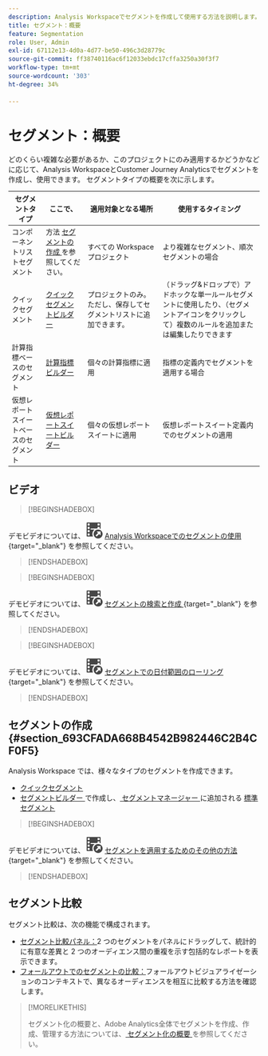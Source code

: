 ```yaml
---
description: Analysis Workspaceでセグメントを作成して使用する方法を説明します。
title: セグメント：概要
feature: Segmentation
role: User, Admin
exl-id: 67112e13-4d0a-4d77-be50-496c3d28779c
source-git-commit: ff38740116ac6f12033ebdc17cffa3250a30f3f7
workflow-type: tm+mt
source-wordcount: '303'
ht-degree: 34%

---
```



# セグメント：概要

どのくらい複雑な必要があるか、このプロジェクトにのみ適用するかどうかなどに応じて、Analysis WorkspaceとCustomer Journey Analyticsでセグメントを作成し、使用できます。 セグメントタイプの概要を次に示します。

| セグメントタイプ | ここで、 | 適用対象となる場所 | 使用するタイミング |
| --- | --- | --- | --- |
| コンポーネントリストセグメント | 方法 [ セグメントの作成 ](/help/components/segmentation/segmentation-workflow/seg-create.md) を参照してください。 | すべての Workspace プロジェクト | より複雑なセグメント、順次セグメントの場合 |
| クイックセグメント | [クイックセグメントビルダー](/help/analyze/analysis-workspace/components/segments/quick-segments.md) | プロジェクトのみ。ただし、保存してセグメントリストに追加できます。 | （ドラッグ&amp;ドロップで）アドホックな単一ルールセグメントに使用したり、（セグメントアイコンをクリックして）複数のルールを追加または編集したりできます |
| 計算指標ベースのセグメント | [計算指標ビルダー](https://experienceleague.adobe.com/docs/analytics/components/calculated-metrics/calcmetric-workflow/metrics-with-segments.html?lang=ja) | 個々の計算指標に適用 | 指標の定義内でセグメントを適用する場合 |
| 仮想レポートスイートベースのセグメント | [仮想レポートスイートビルダー](https://experienceleague.adobe.com/docs/analytics/components/virtual-report-suites/vrs-workflow/vrs-create.html?lang=ja) | 個々の仮想レポートスイートに適用 | 仮想レポートスイート定義内でのセグメントの適用 |

## ビデオ

>[!BEGINSHADEBOX]

デモビデオについては、![VideoCheckedOut](/help/assets/icons/VideoCheckedOut.svg) [Analysis Workspaceでのセグメントの使用 ](https://video.tv.adobe.com/v/41393?quality=12&learn=on&captions=jpn){target="_blank"} を参照してください。

>[!ENDSHADEBOX]


>[!BEGINSHADEBOX]

デモビデオについては、![VideoCheckedOut](/help/assets/icons/VideoCheckedOut.svg) [ セグメントの検索と作成 ](https://video.tv.adobe.com/v/3416042?quality=12&learn=on&captions=jpn){target="_blank"} を参照してください。

>[!ENDSHADEBOX]


>[!BEGINSHADEBOX]

デモビデオについては、![VideoCheckedOut](/help/assets/icons/VideoCheckedOut.svg) [ セグメントでの日付範囲のローリング ](https://video.tv.adobe.com/v/25403?quality=12&learn=on){target="_blank"} を参照してください。

>[!ENDSHADEBOX]


## セグメントの作成 {#section_693CFADA668B4542B982446C2B4CF0F5}

Analysis Workspace では、様々なタイプのセグメントを作成できます。

* [クイックセグメント](/help/analyze/analysis-workspace/components/segments/quick-segments.md)
* [ セグメントビルダー ](/help/components/segmentation/segmentation-workflow/seg-create.md) で作成し、[ セグメントマネージャー ](/help/components/segmentation/segmentation-workflow/seg-build.md) に追加される [ 標準セグメント ](/help/components/segmentation/segmentation-workflow/seg-manage.md)


>[!BEGINSHADEBOX]

デモビデオについては、![VideoCheckedOut](/help/assets/icons/VideoCheckedOut.svg) [ セグメントを適用するためのその他の方法 ](https://video.tv.adobe.com/v/34731?quality=12&learn=on&captions=jpn){target="_blank"} を参照してください。

>[!ENDSHADEBOX]


## セグメント比較

セグメント比較は、次の機能で構成されます。

* [ セグメント比較パネル：](/help/analyze/analysis-workspace/c-panels/c-segment-comparison/segment-comparison.md)2 つのセグメントをパネルにドラッグして、統計的に有意な差異と 2 つのオーディエンス間の重複を示す包括的なレポートを表示できます。
* [フォールアウトでのセグメントの比較：](/help/analyze/analysis-workspace/visualizations/fallout/compare-segments-fallout.md)フォールアウトビジュアライゼーションのコンテキストで、異なるオーディエンスを相互に比較する方法を確認します。




>[!MORELIKETHIS]
>
>セグメント化の概要と、Adobe Analytics全体でセグメントを作成、作成、管理する方法については、[ セグメント化の概要 ](/help/components/segmentation/seg-overview.md) を参照してください。
